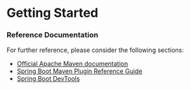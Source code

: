 # Getting Started

### Reference Documentation
For further reference, please consider the following sections:

* [Official Apache Maven documentation](https://maven.apache.org/guides/index.html)
* [Spring Boot Maven Plugin Reference Guide](https://docs.spring.io/spring-boot/docs/2.2.0.BUILD-SNAPSHOT/maven-plugin/)
* [Spring Boot DevTools](https://docs.spring.io/spring-boot/docs/2.1.9.RELEASE/reference/htmlsingle/#using-boot-devtools)

